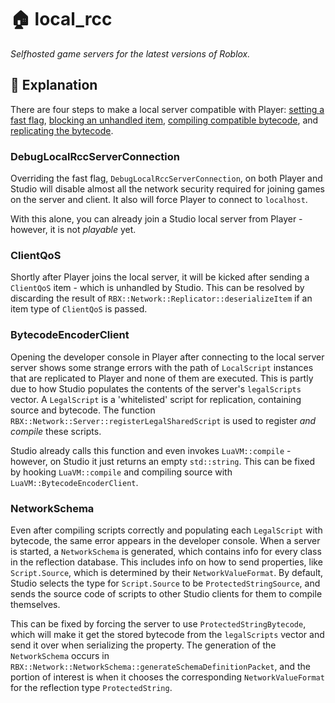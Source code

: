 # 🏠 local_rcc

*Selfhosted game servers for the latest versions of Roblox.*

## 📖 Explanation

There are four steps to make a local server compatible with Player:
[setting a fast flag](#debuglocalrccserverconnection),
[blocking an unhandled item](#clientqos),
[compiling compatible bytecode](#bytecodeencoderclient),
and [replicating the bytecode](#networkschema).

### DebugLocalRccServerConnection

Overriding the fast flag, `DebugLocalRccServerConnection`, on both Player and
Studio will disable almost all the network security required for joining games
on the server and client. It also will force Player to connect to `localhost`.

With this alone, you can already join a Studio local server from Player - however,
it is not _playable_ yet.

### ClientQoS

<!-- 👀 -->

Shortly after Player joins the local server, it will be kicked after
sending a `ClientQoS` item - which is unhandled by Studio. This can be resolved
by discarding the result of `RBX::Network::Replicator::deserializeItem` if an
item type of `ClientQoS` is passed.

### BytecodeEncoderClient

Opening the developer console in Player after connecting to the local server
server shows some strange errors with the path of `LocalScript` instances that
are replicated to Player and none of them are executed. This is partly due to
how Studio populates the contents of the server's `legalScripts` vector. A
`LegalScript` is a 'whitelisted' script for replication, containing source and
bytecode. The function `RBX::Network::Server::registerLegalSharedScript` is
used to register _and compile_ these scripts.

Studio already calls this function and even invokes `LuaVM::compile` - however,
on Studio it just returns an empty `std::string`. This can be fixed by hooking
`LuaVM::compile` and compiling source with `LuaVM::BytecodeEncoderClient`.

### NetworkSchema

Even after compiling scripts correctly and populating each `LegalScript` with
bytecode, the same error appears in the developer console. When a server is
started, a `NetworkSchema` is generated, which contains info for every class in
the reflection database. This includes info on how to send properties, like
`Script.Source`, which is determined by their `NetworkValueFormat`. By default,
Studio selects the type for `Script.Source` to be `ProtectedStringSource`, and
sends the source code of scripts to other Studio clients for them to compile
themselves.

This can be fixed by forcing the server to use `ProtectedStringBytecode`, which
will make it get the stored bytecode from the `legalScripts` vector and send it
over when serializing the property. The generation of the `NetworkSchema`
occurs in `RBX::Network::NetworkSchema::generateSchemaDefinitionPacket`, and
the portion of interest is when it chooses the corresponding
`NetworkValueFormat` for the reflection type `ProtectedString`.
